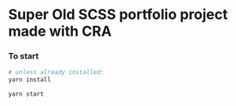 # Super Old SCSS portfolio project made with CRA

### To start
```bash
# unless already installed:
yarn install

yarn start
```
